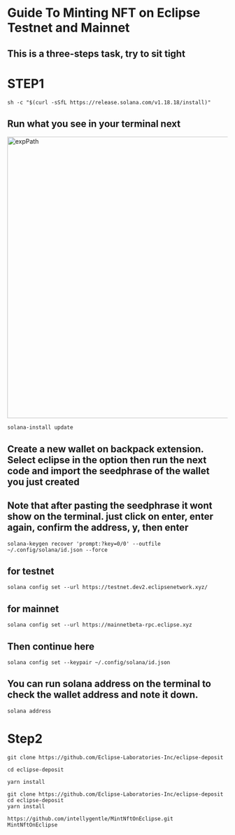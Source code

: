 # Guide To Minting NFT on Eclipse Testnet and Mainnet

## This is a three-steps task, try to sit tight

# STEP1

```
sh -c "$(curl -sSfL https://release.solana.com/v1.18.18/install)"
```
## Run what you see in your terminal next

<img width="643" alt="expPath" src="https://github.com/user-attachments/assets/2a0fa0f4-aa79-4e70-86ed-4c068fd17cb8">

```
solana-install update
```

## Create a new wallet on backpack extension. Select eclipse in the option then run the next code and import the seedphrase of the wallet you just created
## Note that after pasting the seedphrase it wont show on the terminal. just click on enter, enter again, confirm the address, y, then enter

```
solana-keygen recover 'prompt:?key=0/0' --outfile ~/.config/solana/id.json --force
```
## for testnet 
```
solana config set --url https://testnet.dev2.eclipsenetwork.xyz/
```
## for mainnet 

```
solana config set --url https://mainnetbeta-rpc.eclipse.xyz
```
## Then continue here

```
solana config set --keypair ~/.config/solana/id.json
```
## You  can run solana address on the terminal to check the wallet address and note it down.
```
solana address
```

 # Step2

 ```
git clone https://github.com/Eclipse-Laboratories-Inc/eclipse-deposit
```
```
cd eclipse-deposit
```
```
yarn install
```




```
git clone https://github.com/Eclipse-Laboratories-Inc/eclipse-deposit
cd eclipse-deposit
yarn install
```
```
https://github.com/intellygentle/MintNftOnEclipse.git
MintNftOnEclipse
```
 
